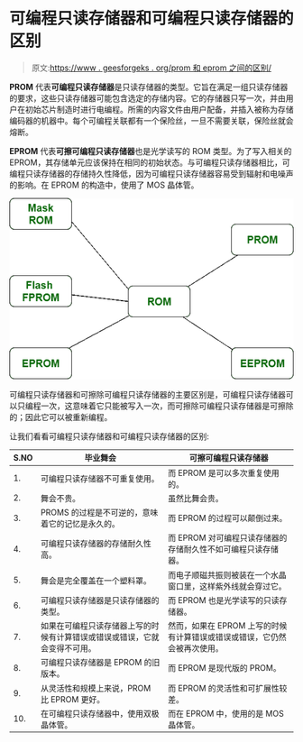 # 可编程只读存储器和可编程只读存储器的区别

> 原文:[https://www . geesforgeks . org/prom 和 eprom 之间的区别/](https://www.geeksforgeeks.org/difference-between-prom-and-eprom/)

**PROM** 代表**可编程只读存储器**是只读存储器的类型。它旨在满足一组只读存储器的要求，这些只读存储器可能包含选定的存储内容。它的存储器只写一次，并由用户在初始芯片制造时进行电编程。所需的内容文件由用户配备，并插入被称为存储编码器的机器中。每个可编程关联都有一个保险丝，一旦不需要关联，保险丝就会熔断。

**EPROM** 代表**可擦可编程只读存储器**也是光学读写的 ROM 类型。为了写入相关的 EPROM，其存储单元应该保持在相同的初始状态。与可编程只读存储器相比，可编程只读存储器的存储持久性降低，因为可编程只读存储器容易受到辐射和电噪声的影响。在 EPROM 的构造中，使用了 MOS 晶体管。

![](img/274160038538dd36d1d276d79e54a00f.png)

可编程只读存储器和可擦除可编程只读存储器的主要区别是，可编程只读存储器可以只编程一次，这意味着它只能被写入一次，而可擦除可编程只读存储器是可擦除的；因此它可以被重新编程。

让我们看看可编程只读存储器和可编程只读存储器的区别:

<center>

| S.NO | 毕业舞会 | 可擦可编程只读存储器 |
| --- | --- | --- |
| 1. | 可编程只读存储器不可重复使用。 | 而 EPROM 是可以多次重复使用的。 |
| 2. | 舞会不贵。 | 虽然比舞会贵。 |
| 3. | PROMS 的过程是不可逆的，意味着它的记忆是永久的。 | 而 EPROM 的过程可以颠倒过来。 |
| 4. | 可编程只读存储器的存储耐久性高。 | 而 EPROM 对可编程只读存储器的存储耐久性不如可编程只读存储器。 |
| 5. | 舞会是完全覆盖在一个塑料罩。 | 而电子顺磁共振则被装在一个水晶窗口里，这样紫外线就会穿过它。 |
| 6. | 可编程只读存储器是只读存储器的类型。 | 而 EPROM 也是光学读写的只读存储器。 |
| 7. | 如果在可编程只读存储器上写的时候有计算错误或错误或错误，它就会变得不可用。 | 然而，如果在 EPROM 上写的时候有计算错误或错误或错误，它仍然会被再次使用。 |
| 8. | 可编程只读存储器是 EPROM 的旧版本。 | 而 EPROM 是现代版的 PROM。 |
| 9. | 从灵活性和规模上来说，PROM 比 EPROM 更好。 | 而 EPROM 的灵活性和可扩展性较差。 |
| 10. | 在可编程只读存储器中，使用双极晶体管。 | 而在 EPROM 中，使用的是 MOS 晶体管。 |

</center>